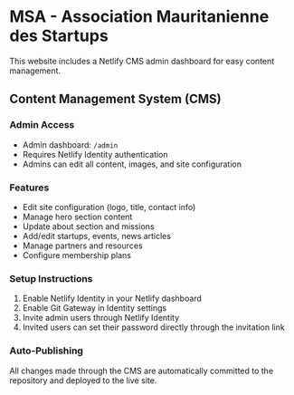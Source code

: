 # MSA - Association Mauritanienne des Startups

This website includes a Netlify CMS admin dashboard for easy content management.
## Content Management System (CMS)
### Admin Access
- Admin dashboard: `/admin`
- Requires Netlify Identity authentication
- Admins can edit all content, images, and site configuration
### Features
- Edit site configuration (logo, title, contact info)
- Manage hero section content
- Update about section and missions
- Add/edit startups, events, news articles
- Manage partners and resources
- Configure membership plans
### Setup Instructions
1. Enable Netlify Identity in your Netlify dashboard
2. Enable Git Gateway in Identity settings
3. Invite admin users through Netlify Identity
4. Invited users can set their password directly through the invitation link
### Auto-Publishing
All changes made through the CMS are automatically committed to the repository and deployed to the live site.
